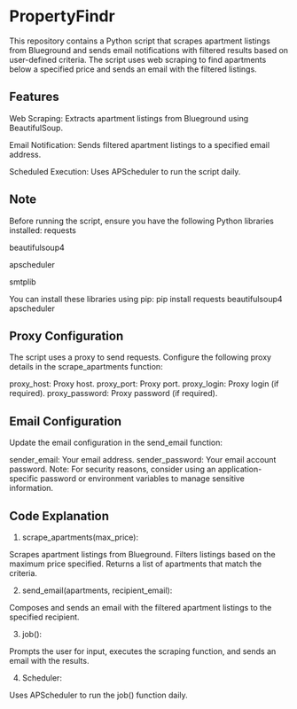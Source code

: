 # PropertyFindr
This repository contains a Python script that scrapes apartment listings from Blueground and sends email notifications with filtered results based on user-defined criteria. The script uses web scraping to find apartments below a specified price and sends an email with the filtered listings.

## Features
Web Scraping: Extracts apartment listings from Blueground using BeautifulSoup.

Email Notification: Sends filtered apartment listings to a specified email address.

Scheduled Execution: Uses APScheduler to run the script daily.

## Note
Before running the script, ensure you have the following Python libraries installed:
requests

beautifulsoup4

apscheduler

smtplib

You can install these libraries using pip:
pip install requests beautifulsoup4 apscheduler

## Proxy Configuration
The script uses a proxy to send requests. Configure the following proxy details in the scrape_apartments function:

proxy_host: Proxy host.
proxy_port: Proxy port.
proxy_login: Proxy login (if required).
proxy_password: Proxy password (if required).

## Email Configuration
Update the email configuration in the send_email function:

sender_email: Your email address.
sender_password: Your email account password. Note: For security reasons, consider using an application-specific password or environment variables to manage sensitive information.

## Code Explanation
1. scrape_apartments(max_price):

Scrapes apartment listings from Blueground.
Filters listings based on the maximum price specified.
Returns a list of apartments that match the criteria.

2. send_email(apartments, recipient_email):

Composes and sends an email with the filtered apartment listings to the specified recipient.

3. job():

Prompts the user for input, executes the scraping function, and sends an email with the results.

4. Scheduler:

Uses APScheduler to run the job() function daily.
